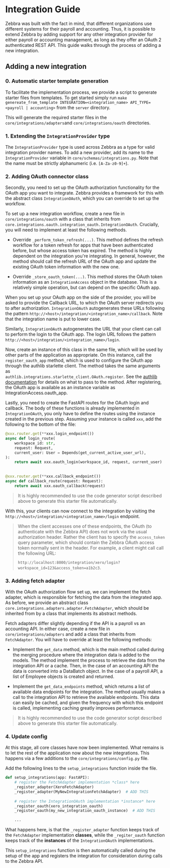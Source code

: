 # Integration Guide

Zebbra was built with the fact in mind, that different organizations use different systems for their payroll and accounting. Thus, it is possible to extend Zebbra by adding support for any other integration provider for either payroll or accounting management, as long as they offer an OAuth 2 authenticated REST API. This guide walks through the process of adding a new integration.

## Adding a new integration

### 0. Automatic starter template generation
To facilitate the implementation process, we provide a script to generate starter files from templates. To get started simply run `make genereate_from_template INTEGRATION=<integration_name> API_TYPE=<payroll | accounting>` from the `server` directory.

This will generate the required starter files in the `core/integrations/adapters`and `core/integrations/oauth` directories.

### 1. Extending the `IntegrationProvider` type
The `IntegrationProvider` type is used across Zebbra as a type for valid integration provider names. To add a new provider, add its name to the `IntegrationProvider` variable in `core/schemas/integrations.py`. Note that the name must be strictly alphanumeric (i.e. `[A-Za-z0-9]+`).

### 2. Adding OAuth connector class
Secondly, you need to set up the OAuth authorization functionality for the OAuth app you want to integrate. Zebbra provides a framework for this with the abstract class `IntegrationOAuth`, which you can override to set up the workflow.

To set up a new integration workflow, create a new file in `core/integrations/oauth` with a class that inherits from `core.integrations.oauth.integration_oauth.IntegrationOAuth`. Crucially, you will need to implement at least the following methods.

- Override `_perform_token_refresh(...)`.  This method defines the refresh workflow for a token refresh for apps that have been authenticated before, but whose access token has expired. The method is highly dependent on the integration you're integrating. In general, however, the method should call the refresh URL of the OAuth app and update the existing OAuth token information with the new one.

- Override `_store_oauth_token(...)`. This method stores the OAuth token information as an `IntegrationAccess` object in the  database. This is a relatively simple operation, but can depend on the specific OAuth app.

When you set up your OAuth app on the side of the provider,  you will be asked to provide the Callback URL, to which the OAuth server redirects you to after authorization. `IntegrationOAuth` autogenerates these URLs following the pattern `http://<host>/integration/<integration_name>/callback`.  Note that the integration name is put to lower case. 

Similarly, `IntegrationOAuth` autogenerates the URL that your client can call to perform the login to the OAuth app. The login URL follows the pattern `http://<host>/integration/<integration_name>/login`.

Now, create an instance of this class in the same file, which will be used by other parts of the application as appropriate. On this instance, call the `register_oauth_app` method, which is used to configure the OAuth app through the authlib starlette client. The method takes the same arguments as  
`authlib.integrations.starlette_client.OAuth.register`.
See the [authlib documentation](https://docs.authlib.org/en/v0.13/client/frameworks.html#using-oauth-2-0-to-log-in) for details on what to pass to the method.  After registering, the OAuth app is available as an instance variable as IntegrationAccess.oauth_app.

Lastly, you need to create the FastAPI routes for the OAuth login and callback. The body of these functions is already implemented in `IntegrationOAuth`, you only have to define the routes using the instance created in the previous step. Assuming your instance is called `xxx`, add the following to the bottom of the file:

```python
@xxx.router.get(**xxx.login_endpoint())  
async def login_route(  
    workspace_id: str,  
    request: Request,  
    current_user: User = Depends(get_current_active_user_url),  
):  
    return await xxx.oauth_login(workspace_id, request, current_user)
  
  
@xxx.router.get(**xxx.callback_endpoint())  
async def callback_route(request: Request):  
    return await xxx.oauth_callback(request)
```

> It is highly recommended to use the code generator script described above to generate this starter file automatically.

With this, your clients can now connect to the integration by visiting the `http://<host>/integration/<integration_name>/login` endpoint.

> When the client accesses one of these endpoints, the OAuth (to authenticate with the Zebbra API) does not work via the usual authorization header. Rather the client has to specify the `access_token` query parameter, which should contain the Zebbra OAuth access token normally sent in the header. For example, a client might call call the following URL: 
> 
> `http://localhost:8000/integration/xero/login?workspace_id=123&access_token=a1b2c3`.

### 3. Adding fetch adapter
With the OAuth authorization flow set up, we can implement the fetch adapter, which is responsible for fetching the data from the integrated app. As before, we provide an abstract class `core.integrations.adapters.adapter.FetchAdapter`, which should be inherited from by a class that implements its abstract methods.

Fetch adapters differ slightly depending if the API is a payroll vs an accounting API. In either case, create a new file in `core/integrations/adapters` and add a class that inherits from `FetchAdapter`. You will have to override at least the following methods:

- Implement the `get_data` method, which is the main method called during the merging procedure where the  integration data is added to the models.  The method implement the  process to retrieve the data from the integration API or a cache. Then, in the case of an accounting API the data is converted into a DataBatch object. In the case of a payroll API, a list of Employee objects is created and returned.

- Implement the `get_data_endpoints` method, which returns a list of available data endpoints for the integration. The method usually makes a call to the integration API to retrieve the available endpoints. This data can easily be cached, and given the frequency with which this endpoint is called, implementing caching greatly improves performance.

> It is highly recommended to use the code generator script described above to generate this starter file automatically.

### 4. Update config

At this stage, all core classes have now been implemented. What remains is to let the rest of the application now about the new integrations. This happens via a few additions to the `core/integrations/config.py` file.

Add the following lines to the `setup_integrations` function inside the file.
```python
def setup_integrations(app: FastAPI):  
    # register the FetchAdapter implementation *class* here  
    _register_adapter(XeroFetchAdapter)
    _register_adapter(MyNewIntegrationFetchAdapter)  # ADD THIS
      
    # register the IntegrationOAuth implementation *instance* here 
    _register_oauth(xero_integration_oauth)
    _register_oauth(my_new_integration_oauth_instance)  # ADD THIS

    ...
```

What happens here, is that the `_register_adapter` function keeps track of the `FetchAdapter` implementation **classes**, while the `_regiter_oauth` function keeps track of the **instances** of the `IntegrationOAuth` implementations.

This `setup_integrations` function is then automatically called during the setup of the app and registers the integration for consideration during calls to the Zebbra API.

